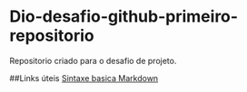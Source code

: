 # Dio-desafio-github-primeiro-repositorio
Repositorio criado para o desafio de projeto.

##Links úteis
[Sintaxe basica Markdown](https://markdownguide.org/basic-syntax/)
